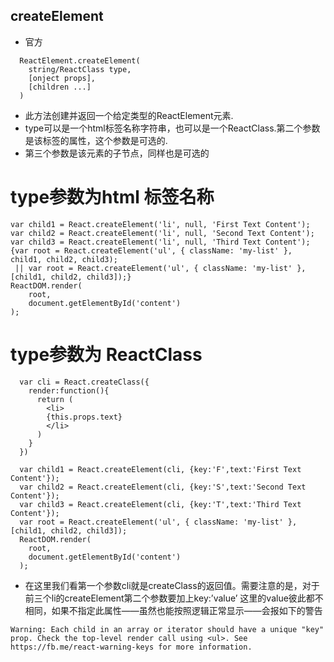 ## createElement

- 官方  

```
  ReactElement.createElement(
    string/ReactClass type,
    [onject props],
    [children ...]
  )
```

- 此方法创建并返回一个给定类型的ReactElement元素.  
- type可以是一个html标签名称字符串，也可以是一个ReactClass.第二个参数是该标签的属性，这个参数是可选的.  
- 第三个参数是该元素的子节点，同样也是可选的  

# type参数为html 标签名称

```
var child1 = React.createElement('li', null, 'First Text Content');
var child2 = React.createElement('li', null, 'Second Text Content');
var child3 = React.createElement('li', null, 'Third Text Content');
{var root = React.createElement('ul', { className: 'my-list' }, child1, child2, child3);
 || var root = React.createElement('ul', { className: 'my-list' }, [child1, child2, child3]);}
ReactDOM.render(
    root,
    document.getElementById('content')
);
```

# type参数为 ReactClass

```
  var cli = React.createClass({
    render:function(){
      return (
        <li>
        {this.props.text}
        </li>
      )
    }
  })

  var child1 = React.createElement(cli, {key:'F',text:'First Text Content'});
  var child2 = React.createElement(cli, {key:'S',text:'Second Text Content'});
  var child3 = React.createElement(cli, {key:'T',text:'Third Text Content'});
  var root = React.createElement('ul', { className: 'my-list' }, [child1, child2, child3]);
  ReactDOM.render(
    root,
    document.getElementById('content')
  );
```

- 在这里我们看第一个参数cli就是createClass的返回值。需要注意的是，对于前三个li的createElement第二个参数要加上key:’value’ 这里的value彼此都不相同，如果不指定此属性——虽然也能按照逻辑正常显示——会报如下的警告  

```
Warning: Each child in an array or iterator should have a unique "key" prop. Check the top-level render call using <ul>. See https://fb.me/react-warning-keys for more information.
```

